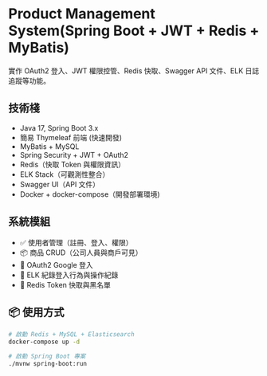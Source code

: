 # Product Management System(Spring Boot + JWT + Redis + MyBatis)

實作 OAuth2 登入、JWT 權限控管、Redis 快取、Swagger API 文件、ELK 日誌追蹤等功能。

## 技術棧

- Java 17, Spring Boot 3.x
- 簡易 Thymeleaf 前端 (快速開發)
- MyBatis + MySQL
- Spring Security + JWT + OAuth2
- Redis（快取 Token 與權限資訊）
- ELK Stack（可觀測性整合）
- Swagger UI（API 文件）
- Docker + docker-compose（開發部署環境)

## 系統模組

- ✅ 使用者管理（註冊、登入、權限）
- 📦 商品 CRUD（公司人員與商戶可見）
- 🔐 OAuth2 Google 登入
- 🧠 ELK 紀錄登入行為與操作紀錄
- 💾 Redis Token 快取與黑名單

## 📦 使用方式

```bash
# 啟動 Redis + MySQL + Elasticsearch
docker-compose up -d

# 啟動 Spring Boot 專案
./mvnw spring-boot:run
